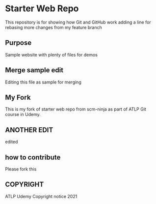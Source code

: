 # Starter Web Repo

This repository is for showing how Git and GitHub work
adding a line for rebasing 
more changes from my feature branch
## Purpose

Sample website with plenty of files for demos

## Merge sample edit

Editing this file as sample for merging

## My Fork

This is my fork of starter web repo from scm-ninja as part of ATLP Git course in Udemy.

## ANOTHER EDIT

edited

## how to contribute

Please fork this

## COPYRIGHT

ATLP Udemy
Copyright notice 2021
